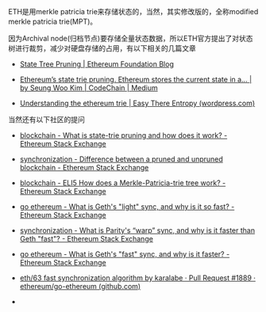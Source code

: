 ETH是用merkle patricia trie来存储状态的，当然，其实修改版的，全称modified merkle patricia trie(MPT)。



因为Archival node(归档节点)要存储全量状态数据，所以ETH官方提出了对状态树进行裁剪，减少对硬盘存储的占用，有以下相关的几篇文章

- [State Tree Pruning | Ethereum Foundation Blog](https://blog.ethereum.org/2015/06/26/state-tree-pruning)
- [Ethereum’s state trie pruning. Ethereum stores the current state in a… | by Seung Woo Kim | CodeChain | Medium](https://medium.com/codechain/ethereums-state-trie-pruning-45ea73ed2c78)

- [Understanding the ethereum trie | Easy There Entropy (wordpress.com)](https://easythereentropy.wordpress.com/2014/06/04/understanding-the-ethereum-trie/)




当然还有以下社区的提问

- [blockchain - What is state-trie pruning and how does it work? - Ethereum Stack Exchange](https://ethereum.stackexchange.com/questions/174/what-is-state-trie-pruning-and-how-does-it-work)
- [synchronization - Difference between a pruned and unpruned blockchain - Ethereum Stack Exchange](https://ethereum.stackexchange.com/questions/1229/difference-between-a-pruned-and-unpruned-blockchain)
- [blockchain - ELI5 How does a Merkle-Patricia-trie tree work? - Ethereum Stack Exchange](https://ethereum.stackexchange.com/questions/6415/eli5-how-does-a-merkle-patricia-trie-tree-work)
- [go ethereum - What is Geth's "light" sync, and why is it so fast? - Ethereum Stack Exchange](https://ethereum.stackexchange.com/questions/11297/what-is-geths-light-sync-and-why-is-it-so-fast)
- [synchronization - What is Parity's “warp” sync, and why is it faster than Geth "fast"? - Ethereum Stack Exchange](https://ethereum.stackexchange.com/questions/9991/what-is-paritys-warp-sync-and-why-is-it-faster-than-geth-fast)
- [go ethereum - What is Geth's "fast" sync, and why is it faster? - Ethereum Stack Exchange](https://ethereum.stackexchange.com/questions/1161/what-is-geths-fast-sync-and-why-is-it-faster)

- [eth/63 fast synchronization algorithm by karalabe · Pull Request #1889 · ethereum/go-ethereum (github.com)](https://github.com/ethereum/go-ethereum/pull/1889)
- 